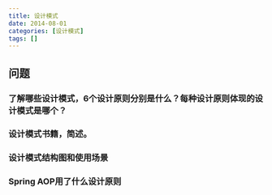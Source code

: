 ```yaml
---
title: 设计模式
date: 2014-08-01
categories: [设计模式]
tags: []
---
```


## 问题
### 了解哪些设计模式，6个设计原则分别是什么？每种设计原则体现的设计模式是哪个？

### 设计模式书籍，简述。

### 设计模式结构图和使用场景

### Spring AOP用了什么设计原则



